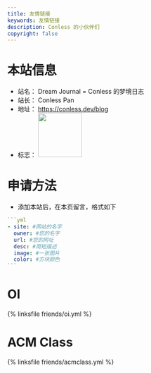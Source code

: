 ```yaml
---
title: 友情链接
keywords: 友情链接
description: Conless 的小伙伴们
copyright: false
---
```


# 本站信息
- 站名： Dream Journal = Conless 的梦境日志
- 站长： Conless Pan
- 地址： https://conless.dev/blog
- 标志： <img src="https://conless.dev/images/avatar.jpg"  width="100px" />

# 申请方法
- 添加本站后，在本页留言，格式如下

~~~yml
```yml
- site: #网站的名字
  owner: #您的名字
  url: #您的网址
  desc: #简短描述
  image: #一张图片
  color: #方块颜色
```
~~~

# OI
{% linksfile friends/oi.yml %}

# ACM Class
{% linksfile friends/acmclass.yml %}

